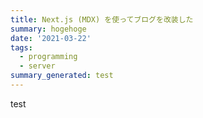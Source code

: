 ```yaml
---
title: Next.js (MDX) を使ってブログを改装した
summary: hogehoge
date: '2021-03-22'
tags:
  - programming
  - server
summary_generated: test
---
```


test
